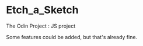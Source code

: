 # Etch_a_Sketch
The Odin Project : JS project

Some features could be added, but that's already fine.
